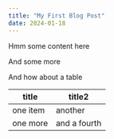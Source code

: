 ```yaml
---
title: "My First Blog Post"
date: 2024-01-18
---
```


Hmm some content here

And some more

And how about a table

| title | title2 |
| --- | --- |
| one item | another |
| one more | and a fourth |
